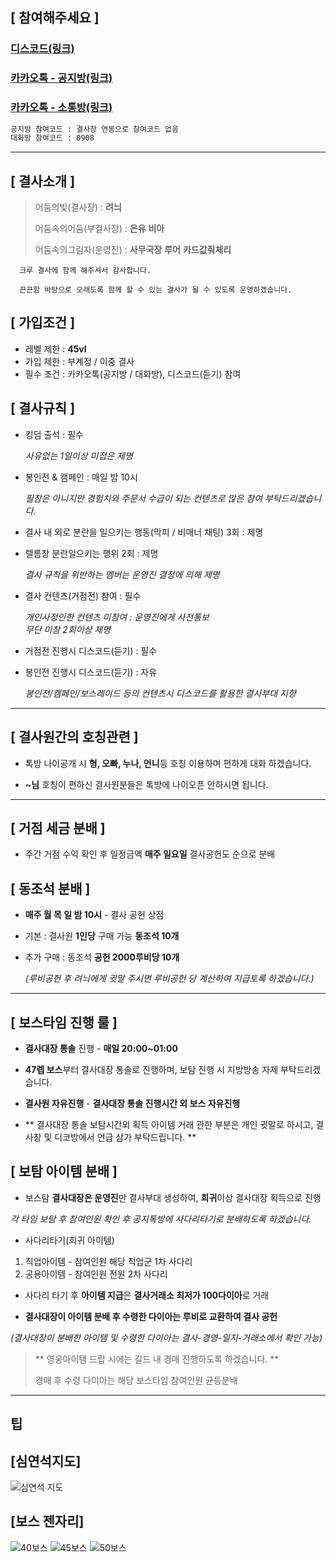 ## [ **참여해주세요** ]

### [디스코드(링크)](https://discord.gg/c8YZK9Ep3w)

### [카카오톡 - 공지방(링크)](https://open.kakao.com/o/gmqsV1cf)

### [카카오톡 - 소통방(링크)](https://open.kakao.com/o/gnS4Uycf)

```sh
공지방 참여코드 : 결사창 연동으로 참여코드 없음
대화방 참여코드 : 0908
```

---

## [ **결사소개** ]

> 어둠의빛(결사장) : **려늬**
>
> 어둠속의어둠(부결사장) : **은유** **비아**
>
> 어둠속의그림자(운영진) : **사무국장** **루어** **카드값줘체리**

```
  크루 결사에 함께 해주셔서 감사합니다.

  끈끈함 바탕으로 오래도록 함께 할 수 있는 결사가 될 수 있도록 운영하겠습니다.
```

## [ **가입조건** ]

- 레벨 제한 : **45vl**
- 가입 제한 : 부계정 / 이중 결사
- 필수 조건 : 카카오톡(공지방 / 대화방), 디스코드(듣기) 참여 
 
## [ **결사규칙** ]

- 킹덤 출석 : 필수

  _사유없는 1일이상 미접은 제명_

- 봉인전 & 캠페인 : 매일 밤 10시 

  _필참은 아니지만 경험치와 주문서 수급이 되는 컨텐츠로 많은 참여 부탁드리겠습니다._<br />
 
- 결사 내 외로 분란을 일으키는 행동(막피 / 비매너 채팅) 3회 : 제명

- 렐름창 분란일으키는 행위 2회 : 제명

  _결사 규칙을 위반하는 멤버는 운영진 결정에 의해 제명_

- 결사 컨텐츠(거점전) 참여 : 필수

  _개인사정인한 컨텐츠 미참여 : 운영진에게 사전통보_<br />
  _무단 미참 2회이상 제명_

- 거점전 진행시 디스코드(듣기) : 필수
- 봉인전 진행시 디스코드(듣기) : 자유

  _봉인전/캠페인/보스레이드 등의 컨텐츠시 디스코드를 활용한 결사부대 지향_<br />
  
---
  
## [ **결사원간의 호칭관련** ]

- 톡방 나이공개 시 **형, 오빠, 누나, 언니**등 호칭 이용하며 편하게 대화 하겠습니다.

- **~님** 호칭이 편하신 결사원분들은 톡방에 나이오픈 안하시면 됩니다.
 
 ---
 
## [ **거점 세금 분배** ]

- 주간 거점 수익 확인 후 일정금액 **매주 일요일** 결사공헌도 순으로 분배

## [ **동조석 분배** ]

- **매주 월 목 일 밤 10시** - 결사 공헌 상점 

- 기본 : 결사원 **1인당** 구매 가능 **동조석 10개** 

- 추가 구매 : 동조석 **공헌 2000루비당 10개**

  _(루비공헌 후 려늬에게 귓말 주시면 루비공헌 당 계산하여 지급토록 하겠습니다.)_<br />

---

## [ **보스타임 진행 룰** ]  

- **결사대장 통솔** 진행 - **매일 20:00~01:00** 

- **47렙 보스**부터 결사대장 통솔로 진행하며, 보탐 진행 시 지방방송 자제 부탁드리겠습니다.

- **결사원 자유진행** - **결사대장 통솔 진행시간 외 보스 자유진행**

- ** 결사대장 통솔 보탐시간외 획득 아이템 거래 관한 부분은 개인 귓말로 하시고, 결사창 및 디코방에서 언급 삼가 부탁드립니다. **




## [ **보탐 아이템 분배** ]  

- 보스탐 **결사대장은 운영진**만 결사부대 생성하여, **희귀**이상 결사대장 획득으로 진행

 _각 타임 보탐 후 참여인원 확인 후 공지톡방에 사다리타기로 분배하도록 하겠습니다._<br />

- 사다리타기(희귀 아이템)

1. 직업아이템 - 참여인원 해당 직업군 1차 사다리
2. 공용아이템 - 참여인원 전원 2차 사다리
 
- 사다리 타기 후 **아이템 지급**은 **결사거래소 최저가 100다이아**로 거래 

- **결사대장이 아이템 분배 후 수령한 다이아는 루비로 교환하여 결사 공헌**

 _(결사대장이 분배한 아이템 및 수령한 다이아는 결사-경영-일지-거래소에서 확인 가능)_<br />

> ** 영웅아이템 드랍 시에는 길드 내 경매 진행하도록 하겠습니다. **
> 
> 경매 후 수령 다이아는 해당 보스타임 참여인원 균등분배
> 
---

## 팁

## [심연석지도]
![심연석 지도](https://user-images.githubusercontent.com/91187660/233033778-e0d04c01-053c-41b9-83b9-ca0ca36668f4.png)

## [보스 젠자리]
![40보스](https://user-images.githubusercontent.com/91187660/233033789-db6f36d3-a3a4-4792-8c85-b8f927222311.png)
![45보스](https://user-images.githubusercontent.com/91187660/233033796-69cbd35f-3e64-4b15-8024-25a052300ed9.png)
![50보스](https://user-images.githubusercontent.com/91187660/233033803-a4c18c47-1db4-47af-afa9-5c3a29f741d4.png)
